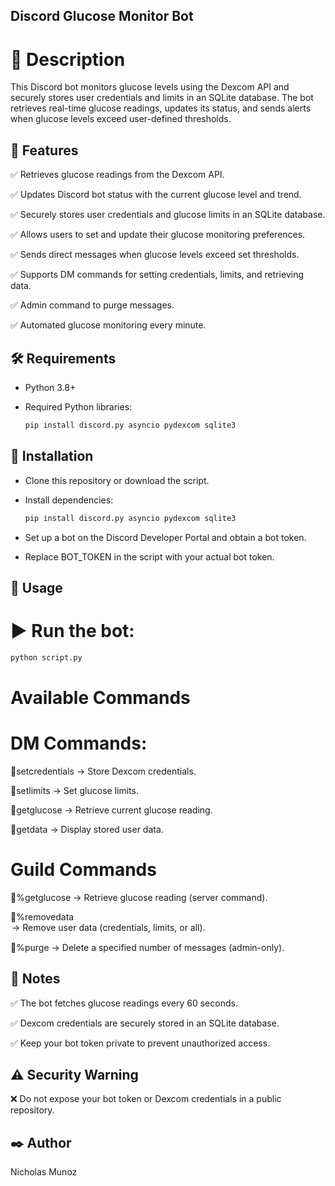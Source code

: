 ## Discord Glucose Monitor Bot

# 📌 Description

This Discord bot monitors glucose levels using the Dexcom API and securely stores user credentials and limits in an SQLite database. The bot retrieves real-time glucose readings, updates its status, and sends alerts when glucose levels exceed user-defined thresholds.

## 🚀 Features

✅ Retrieves glucose readings from the Dexcom API.

✅ Updates Discord bot status with the current glucose level and trend.

✅ Securely stores user credentials and glucose limits in an SQLite database.

✅ Allows users to set and update their glucose monitoring preferences.

✅ Sends direct messages when glucose levels exceed set thresholds.

✅ Supports DM commands for setting credentials, limits, and retrieving data.

✅ Admin command to purge messages.

✅ Automated glucose monitoring every minute.

## 🛠 Requirements

* Python 3.8+

* Required Python libraries:
  ```sh
  pip install discord.py asyncio pydexcom sqlite3

## 🔧 Installation
* Clone this repository or download the script.

* Install dependencies:
  ```sh
  pip install discord.py asyncio pydexcom sqlite3
  
* Set up a bot on the Discord Developer Portal and obtain a bot token.
* Replace BOT_TOKEN in the script with your actual bot token.

## 📌 Usage

# ▶️ Run the bot:

   ```sh
   python script.py
   ```
# Available Commands
# DM Commands:

🔹setcredentials <username> <password> → Store Dexcom credentials.

🔹setlimits <lower> <upper> → Set glucose limits.

🔹getglucose → Retrieve current glucose reading.

🔹getdata → Display stored user data.

# Guild Commands
🔹%getglucose → Retrieve glucose reading (server command).

🔹%removedata <option> → Remove user data (credentials, limits, or all).

🔹%purge <amount> → Delete a specified number of messages (admin-only).

## 📌 Notes
✅ The bot fetches glucose readings every 60 seconds.

✅ Dexcom credentials are securely stored in an SQLite database.

✅ Keep your bot token private to prevent unauthorized access.

## ⚠️ Security Warning
❌ Do not expose your bot token or Dexcom credentials in a public repository.

## ✒️ Author
 Nicholas Munoz
